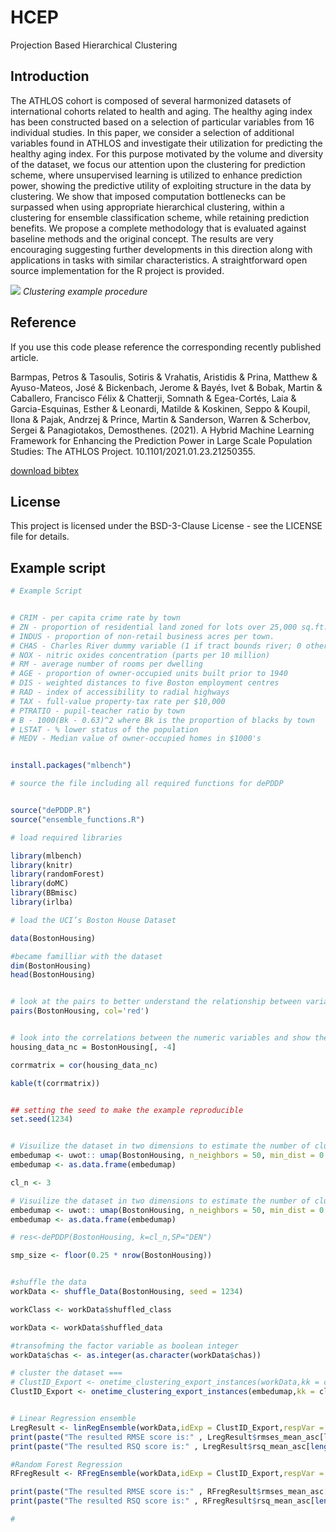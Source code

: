 # HCEP
Projection Based Hierarchical Clustering

## Introduction

The ATHLOS cohort is composed of several harmonized datasets of international cohorts related to health and aging. 
The healthy aging index has been constructed based on a selection of particular variables from 16 individual studies. 
In this paper, we consider a selection of additional variables found in ATHLOS and investigate their utilization for 
predicting the healthy aging index. For this purpose motivated by the volume and diversity of the dataset, we focus 
our attention upon the clustering for prediction scheme, where unsupervised learning is utilized to enhance prediction 
power, showing the predictive utility of exploiting structure in the data by clustering. We show that imposed computation 
bottlenecks can be surpassed when using appropriate hierarchical clustering, within a clustering for ensemble classification 
scheme, while retaining prediction benefits. We propose a complete methodology that is evaluated against baseline methods 
and the original concept. The results are very encouraging suggesting further developments in this direction along with 
applications in tasks with similar characteristics. A straightforward open source implementation for the R project is provided.

![](https://github.com/Petros-Barmpas/bicUMAP/blob/master/output.png)
*Clustering example procedure*

## Reference
If you use this code please reference the corresponding recently published article. 

Barmpas, Petros & Tasoulis, Sotiris & Vrahatis, Aristidis & Prina, Matthew & Ayuso-Mateos, José & Bickenbach, Jerome & Bayés, Ivet & Bobak, Martin & Caballero, Francisco Félix & Chatterji,
 Somnath & Egea-Cortés, Laia & Garcia-Esquinas, Esther & Leonardi, Matilde & Koskinen, Seppo & Koupil, Ilona & Pajak, Andrzej & Prince, Martin & Sanderson, Warren & Scherbov, Sergei & Panagiotakos, 
Demosthenes. (2021). A Hybrid Machine Learning Framework for Enhancing the Prediction Power in Large Scale Population Studies: The ATHLOS Project. 10.1101/2021.01.23.21250355. 

[download bibtex](https://github.com/Petros-Barmpas/bicUMAP/blob/master/bibtex.txt)

## License
This project is licensed under the BSD-3-Clause License - see the LICENSE file for details.

## Example script
```r
# Example Script


# CRIM - per capita crime rate by town
# ZN - proportion of residential land zoned for lots over 25,000 sq.ft.
# INDUS - proportion of non-retail business acres per town.
# CHAS - Charles River dummy variable (1 if tract bounds river; 0 otherwise)
# NOX - nitric oxides concentration (parts per 10 million)
# RM - average number of rooms per dwelling
# AGE - proportion of owner-occupied units built prior to 1940
# DIS - weighted distances to five Boston employment centres
# RAD - index of accessibility to radial highways
# TAX - full-value property-tax rate per $10,000
# PTRATIO - pupil-teacher ratio by town
# B - 1000(Bk - 0.63)^2 where Bk is the proportion of blacks by town
# LSTAT - % lower status of the population
# MEDV - Median value of owner-occupied homes in $1000's


install.packages("mlbench")

# source the file including all required functions for dePDDP


source("dePDDP.R")
source("ensemble_functions.R")

# load required libraries

library(mlbench)
library(knitr)
library(randomForest)
library(doMC)
library(BBmisc)
library(irlba)

# load the UCI’s Boston House Dataset

data(BostonHousing)

#became familliar with the dataset
dim(BostonHousing)
head(BostonHousing)


# look at the pairs to better understand the relationship between variables
pairs(BostonHousing, col='red')


# look into the correlations between the numeric variables and show them
housing_data_nc = BostonHousing[, -4]

corrmatrix = cor(housing_data_nc)

kable(t(corrmatrix))


## setting the seed to make the example reproducible
set.seed(1234)


# Visuilize the dataset in two dimensions to estimate the number of clusters in this case
embedumap <- uwot:: umap(BostonHousing, n_neighbors = 50, min_dist = 0.3, n_components = 2)
embedumap <- as.data.frame(embedumap)

cl_n <- 3

# Visuilize the dataset in two dimensions to estimate the number of clusters in this case
embedumap <- uwot:: umap(BostonHousing, n_neighbors = 50, min_dist = 0.3, n_components = 5)
embedumap <- as.data.frame(embedumap)

# res<-dePDDP(BostonHousing, k=cl_n,SP="DEN")

smp_size <- floor(0.25 * nrow(BostonHousing))


#shuffle the data
workData <- shuffle_Data(BostonHousing, seed = 1234)

workClass <- workData$shuffled_class

workData <- workData$shuffled_data

#transofming the factor variable as boolean integer
workData$chas <- as.integer(as.character(workData$chas))

# cluster the dataset ===
# ClustID_Export <- onetime_clustering_export_instances(workData,kk = cl_n, tsamp_size = smp_size)
ClustID_Export <- onetime_clustering_export_instances(embedumap,kk = cl_n, tsamp_size = smp_size)


# Linear Regression ensemble
LregResult <- linRegEnsemble(workData,idExp = ClustID_Export,respVar = "medv")
print(paste("The resulted RMSE score is:" , LregResult$rmses_mean_asc[length(LregResult$rmses_mean_asc)]))
print(paste("The resulted RSQ score is:" , LregResult$rsq_mean_asc[length(LregResult$rsq_mean_asc)]))

#Random Forest Regression
RFregResult <- RFregEnsemble(workData,idExp = ClustID_Export,respVar = "medv")

print(paste("The resulted RMSE score is:" , RFregResult$rmses_mean_asc[length(RFregResult$rmses_mean_asc)]))
print(paste("The resulted RSQ score is:" , RFregResult$rsq_mean_asc[length(RFregResult$rsq_mean_asc)]))

#


```

